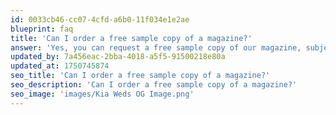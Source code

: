 ```yaml
---
id: 0033cb46-cc07-4cfd-a6b0-11f034e1e2ae
blueprint: faq
title: 'Can I order a free sample copy of a magazine?'
answer: 'Yes, you can request a free sample copy of our magazine, subject to availability. Simply visit our Contact or Request Sample page and fill out the form with your details. Our team will review your request and send the sample to your provided address.'
updated_by: 7a456eac-2bba-4018-a5f5-91500218e80a
updated_at: 1750745874
seo_title: 'Can I order a free sample copy of a magazine?'
seo_description: 'Can I order a free sample copy of a magazine?'
seo_image: 'images/Kia Weds OG Image.png'
---
```

